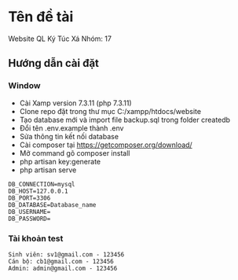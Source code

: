 # Tên đề tài
Website QL Ký Túc Xá
Nhóm: 17
## Hướng dẫn cài đặt
### Window
- Cài Xamp version 7.3.11 (php 7.3.11)
- Clone repo đặt trong thư mục C:/xampp/htdocs/website
- Tạo database mới và import file backup.sql trong folder createdb
- Đổi tên .env.example thành .env
- Sửa thông tin kết nối database
- Cài composer tại https://getcomposer.org/download/
- Mở command gõ composer install
- php artisan key:generate
- php artisan serve
```
DB_CONNECTION=mysql
DB_HOST=127.0.0.1
DB_PORT=3306
DB_DATABASE=Database_name
DB_USERNAME=
DB_PASSWORD=
```
### Tài khoản test
```
Sinh viên: sv1@gmail.com - 123456
Cán bộ: cb1@gmail.com - 123456
Admin: admin@gmail.com - 123456
```
